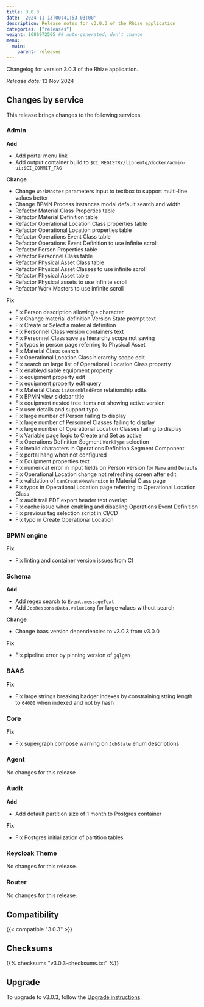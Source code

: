 ```yaml
---
title: 3.0.3
date: '2024-11-13T00:41:53-03:00'
description: Release notes for v3.0.3 of the Rhize application
categories: ["releases"]
weight: 1686972505 ## auto-generated, don't change
menu:
  main:
    parent: releases
---
```


Changelog for version 3.0.3 of the Rhize application.

_Release date:_
13 Nov 2024

## Changes by service

This release brings changes to the following services.

### Admin

**Add**
 - Add portal menu link
 - Add output container build to `$CI_REGISTRY/libremfg/docker/admin-ui:$CI_COMMIT_TAG`

**Change**
 - Change `WorkMaster` parameters input to textbox to support multi-line values better
 - Change BPMN Process instances modal default search and width
 - Refactor Material Class Properties table
 - Refactor Material Definition table
 - Refactor Operational Location Class properties table 
 - Refactor Operational Location properties table 
 - Refactor Operations Event Class table
 - Refactor Operations Event Definition to use infinite scroll
 - Refactor Person Properties table
 - Refactor Personnel Class table
 - Refactor Physical Asset Class table
 - Refactor Physical Asset Classes to use infinite scroll
 - Refactor Physical Asset table
 - Refactor Physical assets to use infinite scroll
 - Refactor Work Masters to use infinite scroll
 
**Fix**

 - Fix Person description allowing `e` character
 - Fix Change material definition Version State prompt text
 - Fix Create or Select a material definition
 - Fix Personnel Class version containers text
 - Fix Personnel Class save as hierarchy scope not saving
 - Fix typos in person page referring to Physical Asset
 - Fix Material Class search
 - Fix Operational Location Class hierarchy scope edit
 - Fix search on large list of Operational Location Class property
 - Fix enable/disable equipment property
 - Fix equipment property edit
 - Fix equipment property edit query
 - Fix Material Class `isAssembledFrom` relationship edits
 - Fix BPMN view sidebar title
 - Fix equipment nested tree items not showing active version
 - Fix user details and support typo
 - Fix large number of Person failing to display
 - Fix large number of Personnel Classes failing to display
 - Fix large number of Operational Location Classes failing to display
 - Fix Variable page logic to Create and Set as active
 - Fix Operations Definition Segment `WorkType` selection
 - Fix invalid characters in Operations Definition Segment Component
 - Fix portal hang when not configured
 - Fix Equipment properties text
 - Fix numerical error in input fields on Person version for `Name` and `Details`
 - Fix Operational Location change not refreshing screen after edit
 - Fix validation of `canCreateNewVersion` in Material Class page
 - Fix typos in Operational Location page referring to Operational Location Class
 - Fix audit trail PDF export header text overlap
 - Fix cache issue when enabling and disabling Operations Event Definition
 - Fix previous tag selection script in CI/CD
 - Fix typo in Create Operational Location
 
### BPMN engine
 
**Fix**
 - Fix linting and container version issues from CI

### Schema

**Add**
- Add regex search to `Event.messageText`
- Add `JobResponseData.valueLong` for large values without search


**Change**
 - Change baas version dependencies to v3.0.3 from v3.0.0

**Fix**
 - Fix pipeline error by pinning version of `gqlgen`


### BAAS

**Fix**
 - Fix large strings breaking badger indexes by constraining string length to `64000` when indexed and not by hash


### Core

**Fix**
 - Fix supergraph compose warning on `JobState` enum descriptions


### Agent

No changes for this release


### Audit


**Add**
- Add default partition size of 1 month to Postgres container

**Fix**
- Fix Postgres initialization of partition tables


### Keycloak Theme

No changes for this release.
  
### Router

No changes for this release.

## Compatibility

{{< compatible "3.0.3" >}}

## Checksums

{{% checksums "v3.0.3-checksums.txt"  %}}

## Upgrade

To upgrade to v3.0.3, follow the [Upgrade instructions](/deploy/upgrade).

